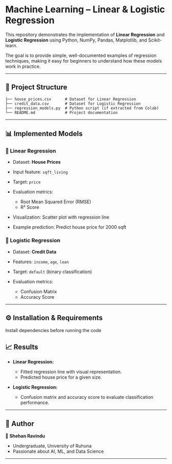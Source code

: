 # Machine Learning – Linear & Logistic Regression

This repository demonstrates the implementation of **Linear Regression** and **Logistic Regression** using Python, NumPy, Pandas, Matplotlib, and Scikit-learn.

The goal is to provide simple, well-documented examples of regression techniques, making it easy for beginners to understand how these models work in practice.

---

## 📂 Project Structure

```
├── house_prices.csv      # Dataset for Linear Regression
├── credit_data.csv       # Dataset for Logistic Regression
├── regression_models.py  # Python script (if extracted from Colab)
└── README.md             # Project documentation
```

---

## 📊 Implemented Models

### 🔹 Linear Regression

* Dataset: **House Prices**
* Input feature: `sqft_living`
* Target: `price`
* Evaluation metrics:

  * Root Mean Squared Error (RMSE)
  * R² Score
* Visualization: Scatter plot with regression line
* Example prediction: Predict house price for 2000 sqft

### 🔹 Logistic Regression

* Dataset: **Credit Data**
* Features: `income`, `age`, `loan`
* Target: `default` (binary classification)
* Evaluation metrics:

  * Confusion Matrix
  * Accuracy Score

---

## ⚙️ Installation & Requirements

Install dependencies before running the code




## 📈 Results

* **Linear Regression:**

  * Fitted regression line with visual representation.
  * Predicted house price for a given size.

* **Logistic Regression:**

  * Confusion matrix and accuracy score to evaluate classification performance.


---

## 📝 Author

👤 **Shehan Ravindu**

* Undergraduate, University of Ruhuna
* Passionate about AI, ML, and Data Science

---
